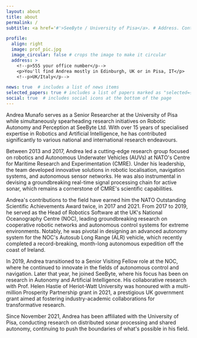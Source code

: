 ```yaml
---
layout: about
title: about
permalink: /
subtitle: <a href='#'>SeeByte / University of Pisa</a>. # Address. Contacts. Moto. Etc.

profile:
  align: right
  image: prof_pic.jpg
  image_circular: false # crops the image to make it circular
  address: >
    <!--p>555 your office number</p-->
    <p>You'll find Andrea mostly in Edinburgh, UK or in Pisa, IT</p>
    <!--p>UK/Italy</p-->

news: true  # includes a list of news items
selected_papers: true # includes a list of papers marked as "selected={true}"
social: true  # includes social icons at the bottom of the page
---
```

Andrea Munafo serves as a Senior Researcher at the University of Pisa while simultaneously spearheading research initiatives on Robotic Autonomy and Perception at SeeByte Ltd. With over 15 years of specialised expertise in Robotics and Artificial Intelligence, he has contributed significantly to various national and international research endeavours.

Between 2013 and 2017, Andrea led a cutting-edge research group focused on robotics and Autonomous Underwater Vehicles (AUVs) at NATO's Centre for Maritime Research and Experimentation (CMRE). Under his leadership, the team developed innovative solutions in robotic localisation, navigation systems, and autonomous sensor networks. He was also instrumental in devising a groundbreaking real-time signal processing chain for active sonar, which remains a cornerstone of CMRE's scientific capabilities.

Andrea's contributions to the field have earned him the NATO Outstanding Scientific Achievements Award twice, in 2017 and 2021. From 2017 to 2019, he served as the Head of Robotics Software at the UK's National Oceanography Centre (NOC), leading groundbreaking research on cooperative robotic networks and autonomous control systems for extreme environments. Notably, he was pivotal in designing an advanced autonomy system for the NOC's Autosub Long Range (ALR) vehicle, which recently completed a record-breaking, month-long autonomous expedition off the coast of Ireland.

In 2019, Andrea transitioned to a Senior Visiting Fellow role at the NOC, where he continued to innovate in the fields of autonomous control and navigation. Later that year, he joined SeeByte, where his focus has been on research in Autonomy and Artificial Intelligence. His collaborative research with Prof. Helen Hastie of Heriot-Watt University was honoured with a multi-million Prosperity Partnership grant in 2021, a prestigious UK government grant aimed at fostering industry-academic collaborations for transformative research.

Since November 2021, Andrea has been affiliated with the University of Pisa, conducting research on distributed sonar processing and shared autonomy, continuing to push the boundaries of what's possible in his field.



